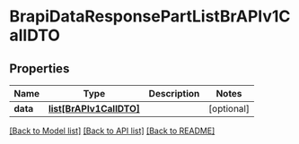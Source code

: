 # BrapiDataResponsePartListBrAPIv1CallDTO

## Properties
Name | Type | Description | Notes
------------ | ------------- | ------------- | -------------
**data** | [**list[BrAPIv1CallDTO]**](BrAPIv1CallDTO.md) |  | [optional] 

[[Back to Model list]](../README.md#documentation-for-models) [[Back to API list]](../README.md#documentation-for-api-endpoints) [[Back to README]](../README.md)



